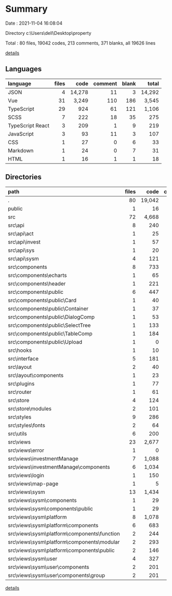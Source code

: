 # Summary

Date : 2021-11-04 16:08:04

Directory c:\Users\dell\Desktop\property

Total : 80 files,  19042 codes, 213 comments, 371 blanks, all 19626 lines

[details](details.md)

## Languages
| language | files | code | comment | blank | total |
| :--- | ---: | ---: | ---: | ---: | ---: |
| JSON | 4 | 14,278 | 11 | 3 | 14,292 |
| Vue | 31 | 3,249 | 110 | 186 | 3,545 |
| TypeScript | 29 | 924 | 61 | 121 | 1,106 |
| SCSS | 7 | 222 | 18 | 35 | 275 |
| TypeScript React | 3 | 209 | 1 | 9 | 219 |
| JavaScript | 3 | 93 | 11 | 3 | 107 |
| CSS | 1 | 27 | 0 | 6 | 33 |
| Markdown | 1 | 24 | 0 | 7 | 31 |
| HTML | 1 | 16 | 1 | 1 | 18 |

## Directories
| path | files | code | comment | blank | total |
| :--- | ---: | ---: | ---: | ---: | ---: |
| . | 80 | 19,042 | 213 | 371 | 19,626 |
| public | 1 | 16 | 1 | 1 | 18 |
| src | 72 | 4,668 | 190 | 358 | 5,216 |
| src\api | 8 | 240 | 21 | 28 | 289 |
| src\api\act | 1 | 25 | 2 | 2 | 29 |
| src\api\invest | 1 | 57 | 5 | 6 | 68 |
| src\api\sys | 1 | 20 | 0 | 2 | 22 |
| src\api\sysm | 4 | 121 | 13 | 15 | 149 |
| src\components | 8 | 733 | 15 | 45 | 793 |
| src\components\echarts | 1 | 65 | 7 | 7 | 79 |
| src\components\header | 1 | 221 | 3 | 10 | 234 |
| src\components\public | 6 | 447 | 5 | 28 | 480 |
| src\components\public\Card | 1 | 40 | 0 | 3 | 43 |
| src\components\public\Container | 1 | 37 | 0 | 3 | 40 |
| src\components\public\DialogComp | 1 | 53 | 0 | 1 | 54 |
| src\components\public\SelectTree | 1 | 133 | 0 | 8 | 141 |
| src\components\public\TableComp | 1 | 184 | 5 | 12 | 201 |
| src\components\public\Upload | 1 | 0 | 0 | 1 | 1 |
| src\hooks | 1 | 10 | 6 | 2 | 18 |
| src\interface | 5 | 181 | 4 | 20 | 205 |
| src\layout | 2 | 40 | 3 | 6 | 49 |
| src\layout\components | 1 | 23 | 3 | 3 | 29 |
| src\plugins | 1 | 77 | 0 | 7 | 84 |
| src\router | 1 | 61 | 0 | 4 | 65 |
| src\store | 4 | 124 | 14 | 20 | 158 |
| src\store\modules | 2 | 101 | 5 | 12 | 118 |
| src\styles | 9 | 286 | 18 | 42 | 346 |
| src\styles\fonts | 2 | 64 | 0 | 7 | 71 |
| src\utils | 6 | 200 | 15 | 32 | 247 |
| src\views | 23 | 2,677 | 93 | 143 | 2,913 |
| src\views\error | 1 | 0 | 0 | 1 | 1 |
| src\views\investmentManage | 7 | 1,088 | 14 | 48 | 1,150 |
| src\views\investmentManage\components | 6 | 1,034 | 11 | 46 | 1,091 |
| src\views\login | 1 | 150 | 8 | 12 | 170 |
| src\views\map-page | 1 | 5 | 0 | 2 | 7 |
| src\views\sysm | 13 | 1,434 | 71 | 80 | 1,585 |
| src\views\sysm\components | 1 | 29 | 0 | 1 | 30 |
| src\views\sysm\components\public | 1 | 29 | 0 | 1 | 30 |
| src\views\sysm\platform | 8 | 1,078 | 68 | 64 | 1,210 |
| src\views\sysm\platform\components | 6 | 683 | 48 | 35 | 766 |
| src\views\sysm\platform\components\function | 2 | 244 | 12 | 16 | 272 |
| src\views\sysm\platform\components\modular | 2 | 293 | 36 | 12 | 341 |
| src\views\sysm\platform\components\public | 2 | 146 | 0 | 7 | 153 |
| src\views\sysm\user | 4 | 327 | 3 | 15 | 345 |
| src\views\sysm\user\components | 2 | 201 | 1 | 8 | 210 |
| src\views\sysm\user\components\group | 2 | 201 | 1 | 8 | 210 |

[details](details.md)